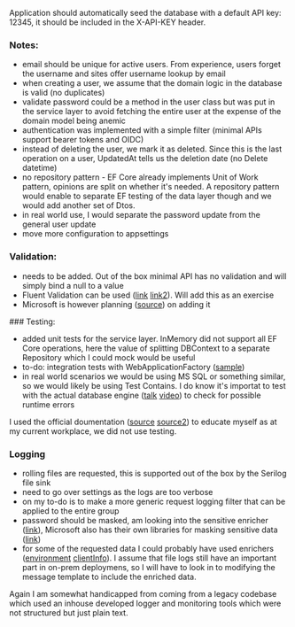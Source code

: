 Application should automatically seed the database with a default API key: 12345, it should be included in the X-API-KEY header.

### Notes:

- email should be unique for active users. From experience, users forget the username and sites offer username lookup by email
- when creating a user, we assume that the domain logic in the database is valid (no duplicates)
- validate password could be a method in the user class but was put in the service layer to avoid fetching the entire user at the expense of the domain model being anemic
- authentication was implemented with a simple filter (minimal APIs support bearer tokens and OIDC)
- instead of deleting the user, we mark it as deleted. Since this is the last operation on a user, UpdatedAt tells us the deletion date (no Delete datetime)
- no repository pattern - EF Core already implements Unit of Work pattern, opinions are split on whether it's needed. A repository pattern would enable to separate EF testing of the data layer though and we would add another set of Dtos.
- in real world use, I would separate the password update from the general user update
- move more configuration to appsettings

### Validation:

- needs to be added. Out of the box minimal API has no validation and will simply bind a null to a value
- Fluent Validation can be used ([link](https://docs.fluentvalidation.net/en/latest/aspnet.html#minimal-apis) [link2](https://benfoster.io/blog/minimal-api-validation-endpoint-filters/)). Will add this as an exercise
- Microsoft is however planning ([source](https://www.reddit.com/r/dotnet/comments/1invk34/comment/mceay12/?utm_source=share&utm_medium=web3x&utm_name=web3xcss&utm_term=1&utm_content=share_button)) on adding it

 ### Testing:

- added unit tests for the service layer. InMemory did not support all EF Core operations, here the value of splitting DBContext to a separate Repository which I could mock would be useful
- to-do: integration tests with WebApplicationFactory ([sample](https://github.com/dotnet/AspNetCore.Docs.Samples/blob/main/fundamentals/minimal-apis/samples/MinApiTestsSample/IntegrationTests/TodoEndpointsV2Tests.cs))
- in real world scenarios we would be using MS SQL or something similar, so we would likely be using Test Contains. I do know it's importat to test with the actual database engine ([talk](https://www.youtube.com/watch?v=td9HE0vxsf4) [video](https://www.youtube.com/watch?v=m7r2qyUabTs)) to check for possible runtime errors

I used the official doumentation ([source](https://learn.microsoft.com/en-us/ef/core/testing/) [source2](https://learn.microsoft.com/en-us/aspnet/core/fundamentals/minimal-apis/test-min-api?view=aspnetcore-9.0#iresult-implementation-types)) to educate myself as at my current workplace, we did not use testing.

### Logging

- rolling files are requested, this is supported out of the box by the Serilog file sink
- need to go over settings as the logs are too verbose
- on my to-do is to make a more generic request logging filter that can be applied to the entire group
- password should be masked, am looking into the sensitive enricher ([link](https://github.com/serilog-contrib/Serilog.Enrichers.Sensitive)), Microsoft also has their own libraries for masking sensitive data ([link](https://andrewlock.net/redacting-sensitive-data-with-microsoft-extensions-compliance/))
- for some of the requested data I could probably have used enrichers ([environment](https://github.com/serilog/serilog-enrichers-environment) [clientInfo](https://github.com/serilog-contrib/serilog-enrichers-clientinfo)). I assume that file logs still have an important part in on-prem deploymens, so I will have to look in to modifying the message template to include the enriched data.

Again I am somewhat handicapped from coming from a legacy codebase which used an inhouse developed logger and monitoring tools which were not structured but just plain text.
